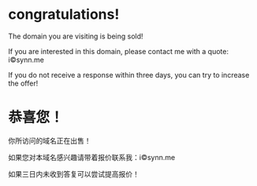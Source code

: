 # congratulations!

The domain you are visiting is being sold!

If you are interested in this domain, please contact me with a quote: i©synn.me

If you do not receive a response within three days, you can try to increase the offer!



# 恭喜您！

你所访问的域名正在出售！

如果您对本域名感兴趣请带着报价联系我：i©synn.me

如果三日内未收到答复可以尝试提高报价！
